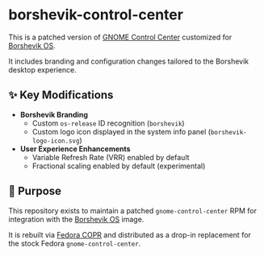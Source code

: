 # borshevik-control-center

This is a patched version of [GNOME Control Center](https://gitlab.gnome.org/GNOME/gnome-control-center) customized for [Borshevik OS](https://github.com/komorebithrowsatable/komorebi-os).

It includes branding and configuration changes tailored to the Borshevik desktop experience.

## ✨ Key Modifications

- **Borshevik Branding**
  - Custom `os-release` ID recognition (`borshevik`)
  - Custom logo icon displayed in the system info panel (`borshevik-logo-icon.svg`)
- **User Experience Enhancements**
  - Variable Refresh Rate (VRR) enabled by default
  - Fractional scaling enabled by default (experimental)

## 🎯 Purpose

This repository exists to maintain a patched `gnome-control-center` RPM for integration with the [Borshevik OS](https://github.com/komorebithrowsatable/komorebi-os) image.

It is rebuilt via [Fedora COPR](https://copr.fedorainfracloud.org) and distributed as a drop-in replacement for the stock Fedora `gnome-control-center`.
